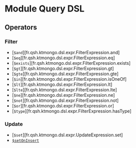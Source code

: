 # Module Query DSL

## Operators

### Filter

- [`$and`][fr.qsh.ktmongo.dsl.expr.FilterExpression.and]
- [`$eq`][fr.qsh.ktmongo.dsl.expr.FilterExpression.eq]
- [`$exists`][fr.qsh.ktmongo.dsl.expr.FilterExpression.exists]
- [`$gt`][fr.qsh.ktmongo.dsl.expr.FilterExpression.gt]
- [`$gte`][fr.qsh.ktmongo.dsl.expr.FilterExpression.gte]
- [`$in`][fr.qsh.ktmongo.dsl.expr.FilterExpression.isOneOf]
- [`$lt`][fr.qsh.ktmongo.dsl.expr.FilterExpression.lt]
- [`$lte`][fr.qsh.ktmongo.dsl.expr.FilterExpression.lte]
- [`$ne`][fr.qsh.ktmongo.dsl.expr.FilterExpression.ne]
- [`$not`][fr.qsh.ktmongo.dsl.expr.FilterExpression.not]
- [`$or`][fr.qsh.ktmongo.dsl.expr.FilterExpression.or]
- [`$type`][fr.qsh.ktmongo.dsl.expr.FilterExpression.hasType]

### Update

- [`$set`][fr.qsh.ktmongo.dsl.expr.UpdateExpression.set]
- [`$setOnInsert`](fr.qsh.ktmongo.dsl.expr.UpdateExpression.setOnInsert)
